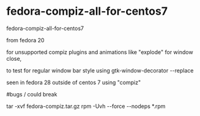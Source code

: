 # fedora-compiz-all-for-centos7
fedora-compiz-all-for-centos7

from fedora 20

for unsupported compiz plugins and animations like "explode" for window close,

to test for regular window bar style using gtk-window-decorator --replace

seen in fedora 28 outside of centos 7 using "compiz"



#bugs / could break

tar -xvf fedora-compiz.tar.gz
rpm -Uvh --force --nodeps *.rpm
